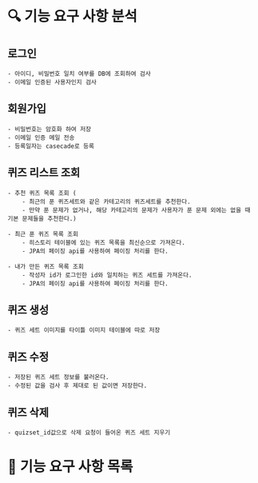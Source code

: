 # 🔍 기능 요구 사항 분석

## 로그인
    - 아이디, 비밀번호 일치 여부를 DB에 조회하여 검사
    - 이메일 인증된 사용자인지 검사

## 회원가입
    - 비밀번호는 암호화 하여 저장
    - 이메일 인증 메일 전송
    - 등록일자는 casecade로 등록


## 퀴즈 리스트 조회
    - 추천 퀴즈 목록 조회 (
        - 최근의 푼 퀴즈세트와 같은 카테고리의 퀴즈세트를 추천한다.
        - 만약 푼 문제가 없거나, 해당 카테고리의 문제가 사용자가 푼 문제 외에는 없을 때 기본 문제들을 추천한다.)

    - 최근 푼 퀴즈 목록 조회
        - 히스토리 테이블에 있는 퀴즈 목록을 최신순으로 가져온다.
        - JPA의 페이징 api를 사용하여 페이징 처리를 한다.

    - 내가 만든 퀴즈 목록 조회
        - 작성자 id가 로그인한 id와 일치하는 퀴즈 세트를 가져온다.
        - JPA의 페이징 api를 사용하여 페이징 처리를 한다.

## 퀴즈 생성
    - 퀴즈 세트 이미지를 타이틀 이미지 테이블에 따로 저장
    


## 퀴즈 수정
    - 저장된 퀴즈 세트 정보를 불러온다.
    - 수정된 값을 검사 후 제대로 된 값이면 저장한다.

## 퀴즈 삭제
    - quizset_id값으로 삭제 요청이 들어온 퀴즈 세트 지우기





# 🚦 기능 요구 사항 목록